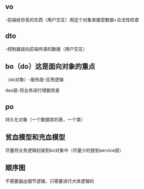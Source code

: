 ## vo

-前端给你丢的东西（用户交互）用这个对象来接受数据+合法性检查

## dto

-控制器层向前端传递的数据（用户交互）

## bo（do）这是面向对象的重点

（do对象）-服务层-应用逻辑

dao层-将业务进行增删改查 

## po

持久化对象（一个数据库的表，一个类）

## 贫血模型和充血模型

尽量将业务逻辑封装到bo对象中（尽量少的放到service层）

## 顺序图

不需要画出细节逻辑，只需要进行大体逻辑的